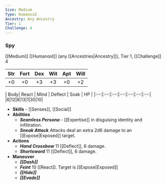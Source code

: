 ```yaml
---
Size: Medium
Type: Humanoid
Ancestry: Any Ancestry
Tier: 1
Challenge: 4
---
```


### Spy
[[Medium]] [[Humanoid]] (any [[Ancestries|Ancestry]]), Tier 1, [[Challenge]] 4

| Str | Fort | Dex | Wit | Apt | Will |
|:--:|:--:|:--:|:--:|:--:|:--:|
|+0|+0|+3|+3|+0|+2|

| Body| React | Mind | Deflect | Soak | HP |
|:--:|:--:|:--:|:--:|:--:|:--:|:--:|
|6|12|8|13|1|30|10|

- **Skills** - [[Senses]], [[Social]]
- **Abilities**
	- ***Seamless Persona*** - [[Expertise]] in disguising identity and infiltration.
	- ***Sneak Attack*** Attacks deal an extra 2d6 damage to an [[Expose|Exposed]] target.
- **Actions**
	- ***Hand Crossbow*** 11 [[Deflect]], 6 damage.
	- ***Shortsword*** 11 [[Deflect]], 6 damage.
- **Maneuver**
	- ***[[Dash]]***
	- ***Feint*** 10 [[React]]. Target is [[Expose|Exposed]]
	- ***[[Hide]]***
	- ***[[Evade]]***